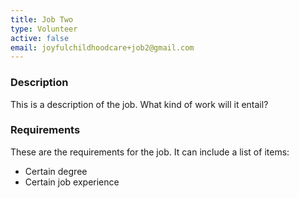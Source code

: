 ```yaml
---
title: Job Two
type: Volunteer
active: false
email: joyfulchildhoodcare+job2@gmail.com
---
```

### Description

This is a description of the job.  What kind of work will it entail?

### Requirements

These are the requirements for the job.  It can include a list of items:

- Certain degree
- Certain job experience

